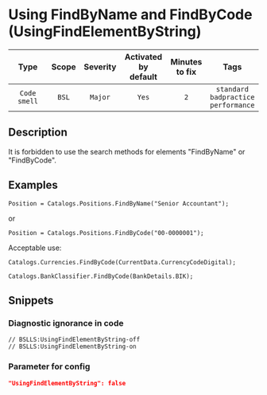 # Using FindByName and FindByCode (UsingFindElementByString)

| Type | Scope | Severity | Activated<br/>by default | Minutes<br/>to fix | Tags |
| :-: | :-: | :-: | :-: | :-: | :-: |
| `Code smell` | `BSL` | `Major` | `Yes` | `2` | `standard`<br/>`badpractice`<br/>`performance` |

<!-- Блоки выше заполняются автоматически, не трогать -->
## Description

It is forbidden to use the search methods for elements "FindByName" or "FindByCode".

## Examples

```bsl
Position = Catalogs.Positions.FindByName("Senior Accountant");
```

or

```bsl
Position = Catalogs.Positions.FindByCode("00-0000001");
```

Acceptable use:

```bsl
Catalogs.Currencies.FindByCode(CurrentData.CurrencyCodeDigital);
```

```bsl
Catalogs.BankClassifier.FindByCode(BankDetails.BIK);
```

## Snippets

<!-- Блоки ниже заполняются автоматически, не трогать -->
### Diagnostic ignorance in code

```bsl
// BSLLS:UsingFindElementByString-off
// BSLLS:UsingFindElementByString-on
```

### Parameter for config

```json
"UsingFindElementByString": false
```
